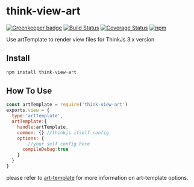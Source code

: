 # think-view-art

[![Greenkeeper badge](https://badges.greenkeeper.io/Tauleos/think-view-art.svg)](https://greenkeeper.io/)
[![Build Status](https://travis-ci.org/leo-enigma/think-view-art.svg?branch=master)](https://travis-ci.org/leo-enigma/think-view-art)
[![Coverage Status](https://coveralls.io/repos/github/leo-enigma/think-view-art/badge.svg?branch=master)](https://coveralls.io/github/leo-enigma/think-view-art?branch=master)
[![npm](https://img.shields.io/npm/v/think-view-art.svg)](https://github.com/leo-enigma/think-view-art)

Use artTemplate to render view files for ThinkJs 3.x version

## Install

```javascript
npm install think-view-art
```

## How To Use

```javascript
const artTemplate = require('think-view-art')
exports.view = {
  type:'artTemplate',
  artTemplate:{
    handle:artTemplate,
    common: {} //thinkjs itself config
    options: {
        //your self config here 
      compileDebug:true
    }
  }
}
```

please refer to [art-template](https://aui.github.io/art-template/zh-cn/docs/options.html)  for more information on art-template options.
